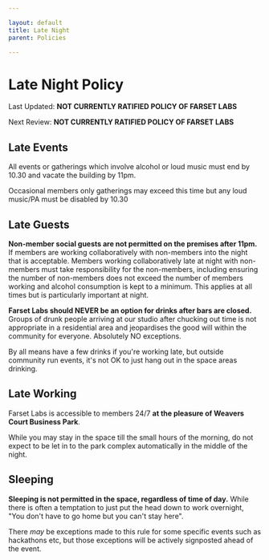 ```yaml
---

layout: default
title: Late Night
parent: Policies

---
```


# Late Night Policy

Last Updated: **NOT CURRENTLY RATIFIED  POLICY OF FARSET LABS**

Next Review: **NOT CURRENTLY RATIFIED  POLICY OF FARSET LABS**

## Late Events

All events or gatherings which involve alcohol or loud music must end by 10.30 and vacate the building by 11pm. 

Occasional members only gatherings may exceed this time but any loud music/PA must be disabled by 10.30

## Late Guests

**Non-member social guests are not permitted on the premises after 11pm.** If members are working collaboratively with non-members into the night that is acceptable. Members working collaboratively late at night with non-members must take responsibility for the non-members,
including ensuring the number of non-members does not exceed the number of members working and alcohol consumption is kept to a minimum. This applies at all times but is particularly important at night.

**Farset Labs should NEVER be an option for drinks after bars are closed.** Groups of drunk people arriving at our studio after chucking out time is not appropriate in a residential area and jeopardises the good will within the community for everyone. Absolutely NO exceptions.

By all means have a few drinks if you're working late, but outside community run events, it's not OK to just hang out in the space areas drinking.

## Late Working

Farset Labs is accessible to members 24/7 **at the pleasure of Weavers Court Business Park**. 

While you may stay in the space till the small hours of the morning, do not expect to be let in to the park complex automatically in the middle of the night.

## Sleeping

**Sleeping is not permitted in the space, regardless of time of day.** While there is often a temptation to just put the head down to work overnight, "You don't have to go home but you can't stay here".

There *may* be exceptions made to this rule for some specific events such as hackathons etc, but those exceptions will be actively signposted ahead of the event.
